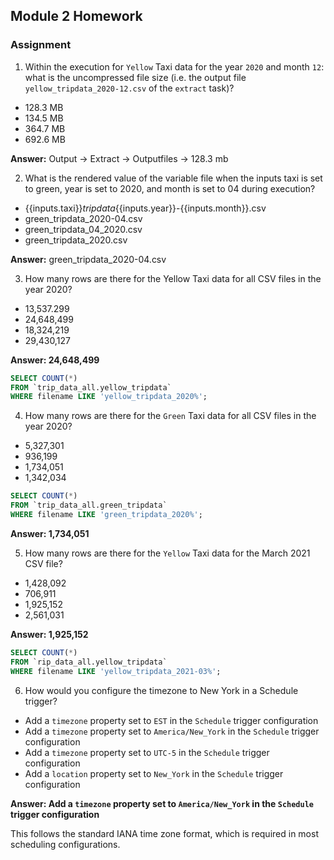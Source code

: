 ## Module 2 Homework

### Assignment


1) Within the execution for `Yellow` Taxi data for the year `2020` and month `12`: what is the uncompressed file size (i.e. the output file `yellow_tripdata_2020-12.csv` of the `extract` task)?
- 128.3 MB
- 134.5 MB
- 364.7 MB
- 692.6 MB

**Answer:** Output -> Extract ->  Outputfiles -> 128.3 mb

2) What is the rendered value of the variable file when the inputs taxi is set to green, year is set to 2020, and month is set to 04 during execution?

- {{inputs.taxi}}_tripdata_{{inputs.year}}-{{inputs.month}}.csv
- green_tripdata_2020-04.csv
- green_tripdata_04_2020.csv
- green_tripdata_2020.csv

**Answer:** green_tripdata_2020-04.csv


3) How many rows are there for the Yellow Taxi data for all CSV files in the year 2020?

- 13,537.299
- 24,648,499
- 18,324,219
- 29,430,127

**Answer:   24,648,499**
```sql
SELECT COUNT(*) 
FROM `trip_data_all.yellow_tripdata` 
WHERE filename LIKE 'yellow_tripdata_2020%';
```



4) How many rows are there for the `Green` Taxi data for all CSV files in the year 2020?
- 5,327,301
- 936,199
- 1,734,051
- 1,342,034

```sql
SELECT COUNT(*) 
FROM `trip_data_all.green_tripdata` 
WHERE filename LIKE 'green_tripdata_2020%';
```

**Answer: 1,734,051**


5) How many rows are there for the `Yellow` Taxi data for the March 2021 CSV file?
- 1,428,092
- 706,911
- 1,925,152
- 2,561,031


**Answer: 1,925,152**
```sql
SELECT COUNT(*) 
FROM `rip_data_all.yellow_tripdata` 
WHERE filename LIKE 'yellow_tripdata_2021-03%';

```


6) How would you configure the timezone to New York in a Schedule trigger?
- Add a `timezone` property set to `EST` in the `Schedule` trigger configuration  
- Add a `timezone` property set to `America/New_York` in the `Schedule` trigger configuration
- Add a `timezone` property set to `UTC-5` in the `Schedule` trigger configuration
- Add a `location` property set to `New_York` in the `Schedule` trigger configuration  


**Answer: Add a `timezone` property set to `America/New_York` in the `Schedule` trigger configuration**

This follows the standard IANA time zone format, which is required in most scheduling configurations.

